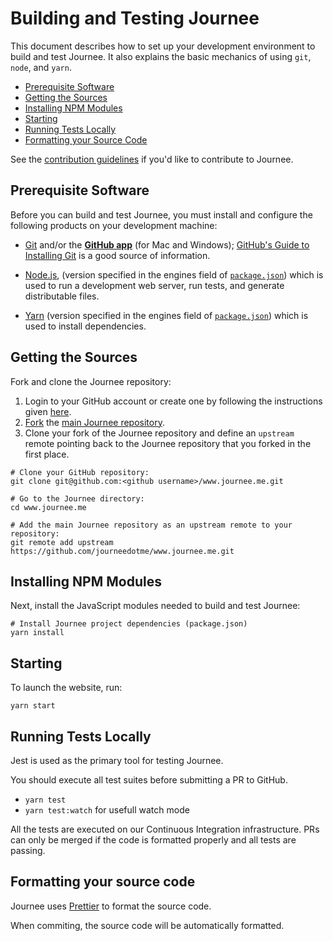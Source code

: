# Building and Testing Journee

This document describes how to set up your development environment to build and test Journee.
It also explains the basic mechanics of using `git`, `node`, and `yarn`.

- [Prerequisite Software](#prerequisite-software)
- [Getting the Sources](#getting-the-sources)
- [Installing NPM Modules](#installing-npm-modules)
- [Starting](#starting)
- [Running Tests Locally](#running-tests-locally)
- [Formatting your Source Code](#formatting-your-source-code)

See the [contribution guidelines](https://github.com/journeedotme/www.journee.me/blob/master/CONTRIBUTING.md)
if you'd like to contribute to Journee.

## Prerequisite Software

Before you can build and test Journee, you must install and configure the
following products on your development machine:

- [Git](https://git-scm.com/) and/or the [**GitHub app**](https://desktop.github.com/) (for Mac and Windows);
  [GitHub's Guide to Installing Git](https://help.github.com/articles/set-up-git) is a good source of information.

- [Node.js](https://nodejs.org), (version specified in the engines field of [`package.json`](../package.json)) which is used to run a development web server,
  run tests, and generate distributable files.

- [Yarn](https://yarnpkg.com) (version specified in the engines field of [`package.json`](../package.json)) which is used to install dependencies.

## Getting the Sources

Fork and clone the Journee repository:

1. Login to your GitHub account or create one by following the instructions given
   [here](https://github.com/signup/free).
2. [Fork](https://help.github.com/forking) the [main Journee
   repository](https://github.com/journeedotme/www.journee.me).
3. Clone your fork of the Journee repository and define an `upstream` remote pointing back to
   the Journee repository that you forked in the first place.

```shell
# Clone your GitHub repository:
git clone git@github.com:<github username>/www.journee.me.git

# Go to the Journee directory:
cd www.journee.me

# Add the main Journee repository as an upstream remote to your repository:
git remote add upstream https://github.com/journeedotme/www.journee.me.git
```

## Installing NPM Modules

Next, install the JavaScript modules needed to build and test Journee:

```shell
# Install Journee project dependencies (package.json)
yarn install
```

## Starting

To launch the website, run:

```shell
yarn start
```

## Running Tests Locally

Jest is used as the primary tool for testing Journee.

You should execute all test suites before submitting a PR to GitHub.

- `yarn test`
- `yarn test:watch` for usefull watch mode

All the tests are executed on our Continuous Integration infrastructure. PRs can only be
merged if the code is formatted properly and all tests are passing.

<a name="formatting-your-source-code">
<a name="clang-format"></a>

## Formatting your source code

Journee uses [Prettier](https://github.com/prettier/prettier) to format the source code.

When commiting, the source code will be automatically formatted.
